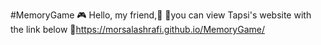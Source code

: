 #MemoryGame 🎮 Hello, my friend,🙂 📍you can view Tapsi's website with the link below 🔗https://morsalashrafi.github.io/MemoryGame/
